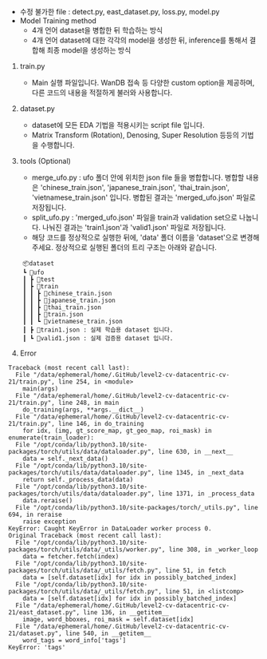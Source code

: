 - 수정 불가한 file : detect.py, east_dataset.py, loss.py, model.py
- Model Training method
  - 4개 언어 dataset을 병합한 뒤 학습하는 방식
  - 4개 언어 dataset에 대한 각각의 model을 생성한 뒤, inference를 통해서 결합해 최종 model을 생성하는 방식

1. train.py
    - Main 실행 파일입니다. WanDB 접속 등 다양한 custom option을 제공하며, 다른 코드의 내용을 적절하게 불러와 사용합니다.

2. dataset.py
    - dataset에 모든 EDA 기법을 적용시키는 script file 입니다.
    - Matrix Transform (Rotation), Denosing, Super Resolution 등등의 기법을 수행합니다.

3. tools (Optional)
    - merge_ufo.py : ufo 폴더 안에 위치한 json file 들을 병합합니다. 병합할 내용은 'chinese_train.json', 'japanese_train.json', 'thai_train.json', 'vietnamese_train.json' 입니다. 병합된 결과는 'merged_ufo.json' 파일로 저장됩니다.
    - split_ufo.py : 'merged_ufo.json' 파일을 train과 validation set으로 나눕니다. 나눠진 결과는 'train1.json'과 'valid1.json' 파일로 저장됩니다.
    - 해당 코드를 정상적으로 실행한 뒤에, 'data' 폴더 이름을 'dataset'으로 변경해주세요. 정상적으로 실행된 폴더의 트리 구조는 아래와 같습니다.

```
    📦dataset
    ┗ 📂ufo
    ┃ ┣ 📂test
    ┃ ┣ 📂train
    ┃ ┃ ┣ 📜chinese_train.json
    ┃ ┃ ┣ 📜japanese_train.json
    ┃ ┃ ┣ 📜thai_train.json
    ┃ ┃ ┣ 📜train.json
    ┃ ┃ ┗ 📜vietnamese_train.json
    ┃ ┣ 📜train1.json : 실제 학습용 dataset 입니다.
    ┃ ┗ 📜valid1.json : 실제 검증용 dataset 입니다.
```

4. Error
```
Traceback (most recent call last):
  File "/data/ephemeral/home/.GitHub/level2-cv-datacentric-cv-21/train.py", line 254, in <module>
    main(args)
  File "/data/ephemeral/home/.GitHub/level2-cv-datacentric-cv-21/train.py", line 248, in main
    do_training(args, **args.__dict__)
  File "/data/ephemeral/home/.GitHub/level2-cv-datacentric-cv-21/train.py", line 146, in do_training
    for idx, (img, gt_score_map, gt_geo_map, roi_mask) in enumerate(train_loader):
  File "/opt/conda/lib/python3.10/site-packages/torch/utils/data/dataloader.py", line 630, in __next__
    data = self._next_data()
  File "/opt/conda/lib/python3.10/site-packages/torch/utils/data/dataloader.py", line 1345, in _next_data
    return self._process_data(data)
  File "/opt/conda/lib/python3.10/site-packages/torch/utils/data/dataloader.py", line 1371, in _process_data
    data.reraise()
  File "/opt/conda/lib/python3.10/site-packages/torch/_utils.py", line 694, in reraise
    raise exception
KeyError: Caught KeyError in DataLoader worker process 0.
Original Traceback (most recent call last):
  File "/opt/conda/lib/python3.10/site-packages/torch/utils/data/_utils/worker.py", line 308, in _worker_loop
    data = fetcher.fetch(index)
  File "/opt/conda/lib/python3.10/site-packages/torch/utils/data/_utils/fetch.py", line 51, in fetch
    data = [self.dataset[idx] for idx in possibly_batched_index]
  File "/opt/conda/lib/python3.10/site-packages/torch/utils/data/_utils/fetch.py", line 51, in <listcomp>
    data = [self.dataset[idx] for idx in possibly_batched_index]
  File "/data/ephemeral/home/.GitHub/level2-cv-datacentric-cv-21/east_dataset.py", line 136, in __getitem__
    image, word_bboxes, roi_mask = self.dataset[idx]
  File "/data/ephemeral/home/.GitHub/level2-cv-datacentric-cv-21/dataset.py", line 540, in __getitem__
    word_tags = word_info['tags']
KeyError: 'tags'
```